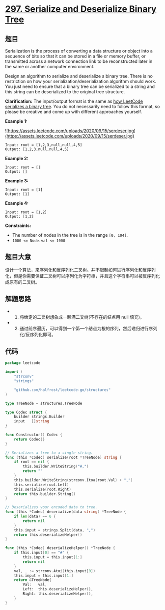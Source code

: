 # [297. Serialize and Deserialize Binary Tree](https://leetcode.com/problems/serialize-and-deserialize-binary-tree/)


## 题目

Serialization is the process of converting a data structure or object into a sequence of bits so that it can be stored in a file or memory buffer, or transmitted across a network connection link to be reconstructed later in the same or another computer environment.

Design an algorithm to serialize and deserialize a binary tree. There is no restriction on how your serialization/deserialization algorithm should work. You just need to ensure that a binary tree can be serialized to a string and this string can be deserialized to the original tree structure.

**Clarification:** The input/output format is the same as [how LeetCode serializes a binary tree](https://leetcode.com/faq/#binary-tree). You do not necessarily need to follow this format, so please be creative and come up with different approaches yourself.

**Example 1:**

![https://assets.leetcode.com/uploads/2020/09/15/serdeser.jpg](https://assets.leetcode.com/uploads/2020/09/15/serdeser.jpg)

```
Input: root = [1,2,3,null,null,4,5]
Output: [1,2,3,null,null,4,5]
```

**Example 2:**

```
Input: root = []
Output: []
```

**Example 3:**

```
Input: root = [1]
Output: [1]
```

**Example 4:**

```
Input: root = [1,2]
Output: [1,2]
```

**Constraints:**

- The number of nodes in the tree is in the range `[0, 104]`.
- `1000 <= Node.val <= 1000`

## 题目大意

设计一个算法，来序列化和反序列化二叉树。并不限制如何进行序列化和反序列化，但是你需要保证二叉树可以序列化为字符串，并且这个字符串可以被反序列化成原有的二叉树。

## 解题思路

- 1. 将给定的二叉树想象成一颗满二叉树(不存在的结点用 null 填充)。
- 2. 通过前序遍历，可以得到一个第一个结点为根的序列，然后递归进行序列化/反序列化即可。

## 代码

```go
package leetcode

import (
	"strconv"
	"strings"

	"github.com/halfrost/leetcode-go/structures"
)

type TreeNode = structures.TreeNode

type Codec struct {
	builder strings.Builder
	input   []string
}

func Constructor() Codec {
	return Codec{}
}

// Serializes a tree to a single string.
func (this *Codec) serialize(root *TreeNode) string {
	if root == nil {
		this.builder.WriteString("#,")
		return ""
	}
	this.builder.WriteString(strconv.Itoa(root.Val) + ",")
	this.serialize(root.Left)
	this.serialize(root.Right)
	return this.builder.String()
}

// Deserializes your encoded data to tree.
func (this *Codec) deserialize(data string) *TreeNode {
	if len(data) == 0 {
		return nil
	}
	this.input = strings.Split(data, ",")
	return this.deserializeHelper()
}

func (this *Codec) deserializeHelper() *TreeNode {
	if this.input[0] == "#" {
		this.input = this.input[1:]
		return nil
	}
	val, _ := strconv.Atoi(this.input[0])
	this.input = this.input[1:]
	return &TreeNode{
		Val:   val,
		Left:  this.deserializeHelper(),
		Right: this.deserializeHelper(),
	}
}
```